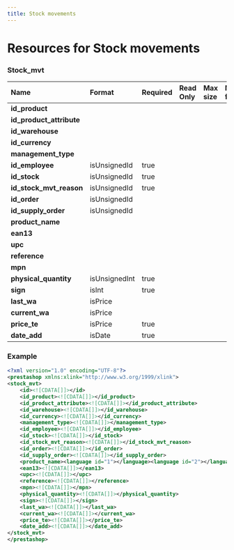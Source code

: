 ```yaml
---
title: Stock movements
---
```


# Resources for Stock movements

### Stock_mvt

|           Name           |    Format     | Required | Read Only | Max size | Not filterable | Description |
| :----------------------- | :------------ | :------- | :-------- | :------- | :------------- | :---------- |
| **id_product**           |               |          |           |          |                |             |
| **id_product_attribute** |               |          |           |          |                |             |
| **id_warehouse**         |               |          |           |          |                |             |
| **id_currency**          |               |          |           |          |                |             |
| **management_type**      |               |          |           |          |                |             |
| **id_employee**          | isUnsignedId  | true     |           |          |                |             |
| **id_stock**             | isUnsignedId  | true     |           |          |                |             |
| **id_stock_mvt_reason**  | isUnsignedId  | true     |           |          |                |             |
| **id_order**             | isUnsignedId  |          |           |          |                |             |
| **id_supply_order**      | isUnsignedId  |          |           |          |                |             |
| **product_name**         |               |          |           |          |                |             |
| **ean13**                |               |          |           |          |                |             |
| **upc**                  |               |          |           |          |                |             |
| **reference**            |               |          |           |          |                |             |
| **mpn**                  |               |          |           |          |                |             |
| **physical_quantity**    | isUnsignedInt | true     |           |          |                |             |
| **sign**                 | isInt         | true     |           |          |                |             |
| **last_wa**              | isPrice       |          |           |          |                |             |
| **current_wa**           | isPrice       |          |           |          |                |             |
| **price_te**             | isPrice       | true     |           |          |                |             |
| **date_add**             | isDate        | true     |           |          |                |             |


### Example

```xml
<?xml version="1.0" encoding="UTF-8"?>
<prestashop xmlns:xlink="http://www.w3.org/1999/xlink">
<stock_mvt>
	<id><![CDATA[]]></id>
	<id_product><![CDATA[]]></id_product>
	<id_product_attribute><![CDATA[]]></id_product_attribute>
	<id_warehouse><![CDATA[]]></id_warehouse>
	<id_currency><![CDATA[]]></id_currency>
	<management_type><![CDATA[]]></management_type>
	<id_employee><![CDATA[]]></id_employee>
	<id_stock><![CDATA[]]></id_stock>
	<id_stock_mvt_reason><![CDATA[]]></id_stock_mvt_reason>
	<id_order><![CDATA[]]></id_order>
	<id_supply_order><![CDATA[]]></id_supply_order>
	<product_name><language id="1"></language><language id="2"></language></product_name>
	<ean13><![CDATA[]]></ean13>
	<upc><![CDATA[]]></upc>
	<reference><![CDATA[]]></reference>
	<mpn><![CDATA[]]></mpn>
	<physical_quantity><![CDATA[]]></physical_quantity>
	<sign><![CDATA[]]></sign>
	<last_wa><![CDATA[]]></last_wa>
	<current_wa><![CDATA[]]></current_wa>
	<price_te><![CDATA[]]></price_te>
	<date_add><![CDATA[]]></date_add>
</stock_mvt>
</prestashop>

```

